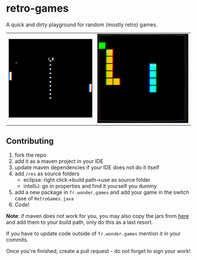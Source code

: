 # retro-games

A quick and dirty playground for random (mostly retro) games.

| | |
|-|-|
| ![pong vignette](_git/pong.png) | ![snake vignette](_git/snake.png) |

## Contributing

1. fork the repo
2. add it as a maven project in your IDE
3. update maven dependencies if your IDE does not do it itself
4. add `/res` as source folders 
    - eclipse: right click-\>build path-\>use as source folder
    - intelliJ: go in properties and find it yourself you dummy
5. add a new package in `fr.wonder.games` and add your game in the switch case of `RetroGames.java`
6. Code!

**Note**: if maven does not work for you, you may also copy the jars from [here](https://github.com/Akahara/retro-games/tree/2e54bc833e95562649c25a2eae93b906363ca2e6/lib) and add them to your build path, only do this as a last resort.

If you have to update code outside of `fr.wonder.games` mention it in your commits.

Once you're finished, create a pull request - do not forget to sign your work!

